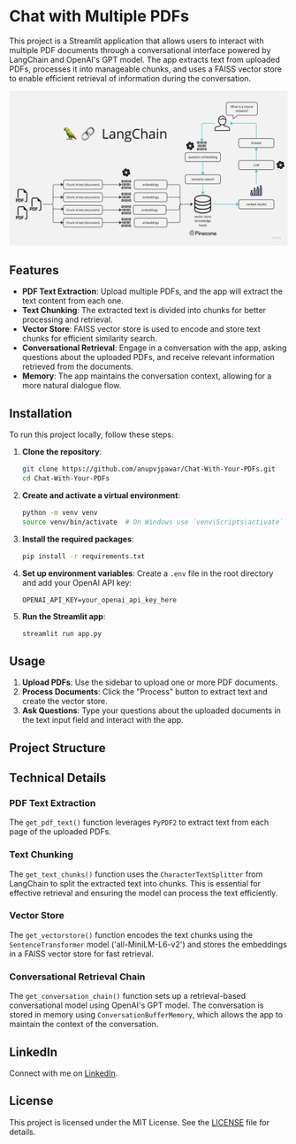 # Chat with Multiple PDFs

This project is a Streamlit application that allows users to interact with multiple PDF documents through a conversational interface powered by LangChain and OpenAI's GPT model. The app extracts text from uploaded PDFs, processes it into manageable chunks, and uses a FAISS vector store to enable efficient retrieval of information during the conversation.

![PDF-LangChain](docs/PDF-LangChain.jpg)

## Features

- **PDF Text Extraction**: Upload multiple PDFs, and the app will extract the text content from each one.
- **Text Chunking**: The extracted text is divided into chunks for better processing and retrieval.
- **Vector Store**: FAISS vector store is used to encode and store text chunks for efficient similarity search.
- **Conversational Retrieval**: Engage in a conversation with the app, asking questions about the uploaded PDFs, and receive relevant information retrieved from the documents.
- **Memory**: The app maintains the conversation context, allowing for a more natural dialogue flow.

## Installation

To run this project locally, follow these steps:

1. **Clone the repository**:
    ```bash
    git clone https://github.com/anupvjpawar/Chat-With-Your-PDFs.git
    cd Chat-With-Your-PDFs
    ```

2. **Create and activate a virtual environment**:
    ```bash
    python -m venv venv
    source venv/bin/activate  # On Windows use `venv\Scripts\activate`
    ```

3. **Install the required packages**:
    ```bash
    pip install -r requirements.txt
    ```

4. **Set up environment variables**:
    Create a `.env` file in the root directory and add your OpenAI API key:
    ```
    OPENAI_API_KEY=your_openai_api_key_here
    ```

5. **Run the Streamlit app**:
    ```bash
    streamlit run app.py
    ```

## Usage

1. **Upload PDFs**: Use the sidebar to upload one or more PDF documents.
2. **Process Documents**: Click the "Process" button to extract text and create the vector store.
3. **Ask Questions**: Type your questions about the uploaded documents in the text input field and interact with the app.

## Project Structure


## Technical Details

### PDF Text Extraction

The `get_pdf_text()` function leverages `PyPDF2` to extract text from each page of the uploaded PDFs.

### Text Chunking

The `get_text_chunks()` function uses the `CharacterTextSplitter` from LangChain to split the extracted text into chunks. This is essential for effective retrieval and ensuring the model can process the text efficiently.

### Vector Store

The `get_vectorstore()` function encodes the text chunks using the `SentenceTransformer` model ('all-MiniLM-L6-v2') and stores the embeddings in a FAISS vector store for fast retrieval.

### Conversational Retrieval Chain

The `get_conversation_chain()` function sets up a retrieval-based conversational model using OpenAI's GPT model. The conversation is stored in memory using `ConversationBufferMemory`, which allows the app to maintain the context of the conversation.

## LinkedIn

Connect with me on [LinkedIn](https://linkedin.com/in/anupvjpawar).

## License

This project is licensed under the MIT License. See the [LICENSE](LICENSE) file for details.
